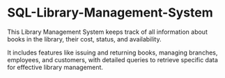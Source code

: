 # SQL-Library-Management-System

This Library Management System keeps track of all information about books in the library, their cost, status, and availability. 

It includes features like issuing and returning books, managing branches, employees, and customers, with detailed queries to retrieve specific data for effective library management.

